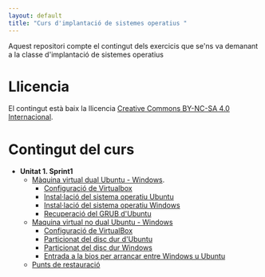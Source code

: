 ```yaml
---
layout: default
title: "Curs d'implantació de sistemes operatius "
---
```


Aquest repositori compte el contingut dels exercicis que se'ns va demanant a la classe d'implantació de sistemes operatius

# Llicencia

El contingut està baix la llicencia [Creative Commons BY-NC-SA 4.0 Internacional](LICENSE.md).

# Contingut del curs
- **Unitat 1. Sprint1**
   - [Màquina virtual dual Ubuntu - Windows](sp1/index.md).
      - [Configuració de Virtualbox](sp1/index.md#configuraci%C3%B3-de-virtualbox)
      - [Instal·lació del sistema operatiu Ubuntu](sp1/index.md#installaci%C3%B3-del-sistema-operatiu-ubuntu)
      - [Instal·lació del sistema operatiu Windows](sp1/index.md#installacio-del-sistema-operatiu-windows-a-la-m%C3%A0quina-virtual)
      - [Recuperació del GRUB d'Ubuntu](sp1/index.md#recuperaci%C3%B3-del-grub-dubuntu)
   - [Maquina virtual no dual Ubuntu - Windows](sp1/index.md#virtual-amb-dos-sistemes-operatius-amb-arrancada-independent)
      - [Configuració de VirtualBox](sp1/index.md#configuraci%C3%B3-de-virtualbox-1)
      - [Particionat del disc dur d'Ubuntu](sp1/index.md#particionat-del-disc-de-lubuntu)
      - [Particionat del disc dur Windows](sp1/index.md#particionat-del-disc-del-windows-10)
      - [Entrada a la bios per arrancar entre Windows u Ubuntu](sp1/index.md#entrada-a-la-bios-per-a-canviar-entre-sistemes-operatius)
   - [Punts de restauració](sp1/#entrada-a-la-bios-per-a-canviar-entre-sistemes-operatius)
   
